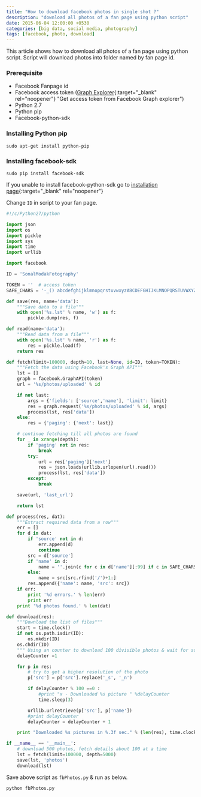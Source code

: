 ```yaml
---
title: "How to download facebook photos in single shot ?"
description: "download all photos of a fan page using python script"
date: 2015-06-04 12:00:00 +0530
categories: [big data, social media, photography]
tags: [facebook, photo, download]
---
```


This article shows how to download all photos of a fan page using python script.
Script will download photos into folder named by fan page id.

### Prerequisite

* Facebook Fanpage id
* Facebook access token ([Graph Explorer](https://developers.facebook.com/tools/explorer/){:target="_blank" rel="noopener"} "Get access token from Facebook Graph explorer")
* Python 2.7
* Python pip
* Facebook-python-sdk

### Installing Python pip

```shell
sudo apt-get install python-pip
```

### Installing facebook-sdk

```shell
sudo pip install facebook-sdk
```

If you unable to install facebook-python-sdk go to [installation page](https://facebook-sdk.readthedocs.io/en/latest/install.html){:target="_blank" rel="noopener"}

Change ``` ID ```  in script to your fan page.

```python
#!/c/Python27/python

import json
import os
import pickle
import sys
import time
import urllib

import facebook

ID = 'SonalModakFotography'

TOKEN = ''  # access token
SAFE_CHARS = '-_() abcdefghijklmnopqrstuvwxyzABCDEFGHIJKLMNOPQRSTUVWXYZ0123456789'

def save(res, name='data'):
    """Save data to a file"""
    with open('%s.lst' % name, 'w') as f:
        pickle.dump(res, f)

def read(name='data'):
    """Read data from a file"""
    with open('%s.lst' % name, 'r') as f:
        res = pickle.load(f)
    return res

def fetch(limit=100000, depth=10, last=None, id=ID, token=TOKEN):
    """Fetch the data using Facebook's Graph API"""
    lst = []
    graph = facebook.GraphAPI(token)
    url = '%s/photos/uploaded' % id

    if not last:
        args = {'fields': ['source','name'], 'limit': limit}
        res = graph.request('%s/photos/uploaded' % id, args)
        process(lst, res['data'])
    else:
        res = {'paging': {'next': last}}

    # continue fetching till all photos are found
    for _ in xrange(depth):
        if 'paging' not in res:
            break
        try:
            url = res['paging']['next']
            res = json.loads(urllib.urlopen(url).read())
            process(lst, res['data'])
        except:
            break

    save(url, 'last_url')

    return lst

def process(res, dat):
    """Extract required data from a row"""
    err = []
    for d in dat:
        if 'source' not in d:
            err.append(d)
            continue
        src = d['source']
        if 'name' in d:
            name = ''.join(c for c in d['name'][:99] if c in SAFE_CHARS) + src[-4:]
        else:
            name = src[src.rfind('/')+1:]
        res.append({'name': name, 'src': src})
    if err:
        print '%d errors.' % len(err)
        print err
    print '%d photos found.' % len(dat)

def download(res):
    """Download the list of files"""
    start = time.clock()
    if not os.path.isdir(ID):
        os.mkdir(ID)
    os.chdir(ID)
    """ Using an counter to download 100 divisible photos & wait for some time  """
    delayCounter =1

    for p in res:
        # try to get a higher resolution of the photo
        p['src'] = p['src'].replace('_s', '_n')

        if delayCounter % 100 ==0 :
            #print "x - Downloaded %s picture " %delayCounter
            time.sleep(3)

        urllib.urlretrieve(p['src'], p['name'])
        #print delayCounter
        delayCounter = delayCounter + 1

    print "Downloaded %s pictures in %.3f sec." % (len(res), time.clock()-start)

if __name__ == '__main__':
    # download 500 photos, fetch details about 100 at a time
    lst = fetch(limit=100000, depth=5000)
    save(lst, 'photos')
    download(lst)
```

Save above script as ``` fbPhotos.py ``` & run as below.

```shell
python fbPhotos.py
```
